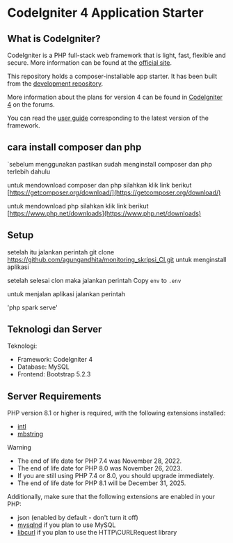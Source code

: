 # CodeIgniter 4 Application Starter

## What is CodeIgniter?

CodeIgniter is a PHP full-stack web framework that is light, fast, flexible and secure.
More information can be found at the [official site](https://codeigniter.com).

This repository holds a composer-installable app starter.
It has been built from the
[development repository](https://github.com/codeigniter4/CodeIgniter4).

More information about the plans for version 4 can be found in [CodeIgniter 4](https://forum.codeigniter.com/forumdisplay.php?fid=28) on the forums.

You can read the [user guide](https://codeigniter.com/user_guide/)
corresponding to the latest version of the framework.

## cara install composer dan php

`sebelum menggunakan pastikan sudah menginstall composer dan php terlebih dahulu

untuk mendownload composer dan php silahkan klik link berikut
[https://getcomposer.org/download/](https://getcomposer.org/download/)

untuk mendownload php silahkan klik link berikut
[https://www.php.net/downloads](https://www.php.net/downloads)

## Setup
setelah itu jalankan perintah git clone 
https://github.com/agungandhita/monitoring_skripsi_CI.git untuk menginstall aplikasi

setelah selesai clon maka jalankan perintah 
Copy `env` to `.env`

untuk menjalan aplikasi jalankan perintah

'php spark serve'

## Teknologi dan Server

Teknologi:
- Framework: CodeIgniter 4
- Database: MySQL
- Frontend: Bootstrap 5.2.3


## Server Requirements

PHP version 8.1 or higher is required, with the following extensions installed:

- [intl](http://php.net/manual/en/intl.requirements.php)
- [mbstring](http://php.net/manual/en/mbstring.installation.php)

> [!WARNING]
> - The end of life date for PHP 7.4 was November 28, 2022.
> - The end of life date for PHP 8.0 was November 26, 2023.
> - If you are still using PHP 7.4 or 8.0, you should upgrade immediately.
> - The end of life date for PHP 8.1 will be December 31, 2025.

Additionally, make sure that the following extensions are enabled in your PHP:

- json (enabled by default - don't turn it off)
- [mysqlnd](http://php.net/manual/en/mysqlnd.install.php) if you plan to use MySQL
- [libcurl](http://php.net/manual/en/curl.requirements.php) if you plan to use the HTTP\CURLRequest library
